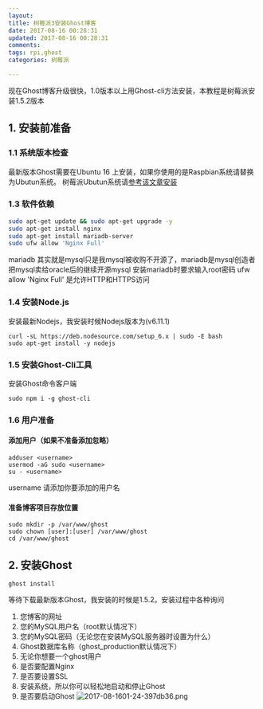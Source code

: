```yaml
---
layout: 
title: 树莓派3安装Ghost博客
date: 2017-08-16 00:28:31
updated: 2017-08-16 00:28:31
comments: 
tags: rpi,ghost
categories: 树莓派

---
```

现在Ghost博客升级很快，1.0版本以上用Ghost-cli方法安装，本教程是树莓派安装1.5.2版本
## 1. 安装前准备
### 1.1 系统版本检查
最新版本Ghost需要在Ubuntu 16 上安装，如果你使用的是Raspbian系统请替换为Ubutun系统。
树莓派Ubutun系统请[参考该文章安装](https://ubuntu-mate.org/raspberry-pi/)
### 1.3 软件依赖
~~~ bash
sudo apt-get update && sudo apt-get upgrade -y
sudo apt-get install nginx
sudo apt-get install mariadb-server
sudo ufw allow 'Nginx Full'
~~~
mariadb 其实就是mysql只是我mysql被收购不开源了，mariadb是mysql创造者把mysql卖给oracle后的继续开源mysql
安装mariadb时要求输入root密码
ufw allow 'Nginx Full' 是允许HTTP和HTTPS访问

### 1.4 安装Node.js
安装最新Nodejs，我安装时候Nodejs版本为(v6.11.1)
~~~
curl -sL https://deb.nodesource.com/setup_6.x | sudo -E bash
sudo apt-get install -y nodejs
~~~
### 1.5 安装Ghost-Cli工具
安装Ghost命令客户端
~~~
sudo npm i -g ghost-cli
~~~

### 1.6 用户准备
#### 添加用户（如果不准备添加忽略）
~~~
adduser <username>
usermod -aG sudo <username>
su - <username>
~~~
username 请添加你要添加的用户名

#### 准备博客项目存放位置
~~~
sudo mkdir -p /var/www/ghost
sudo chown [user]:[user] /var/www/ghost
cd /var/www/ghost
~~~
## 2. 安装Ghost
~~~
ghost install
~~~

等待下载最新版本Ghost，我安装的时候是1.5.2。安装过程中各种询问
1. 您博客的网址
2. 您的MySQL用户名（root默认情况下）
3. 您的MySQL密码（无论您在安装MySQL服务器时设置为什么）
4. Ghost数据库名称（ghost_production默认情况下）
5. 无论你想要一个ghost用户
6. 是否要配置Nginx
7. 是否要设置SSL
8. 安装系统，所以你可以轻松地启动和停止Ghost
9. 是否要启动Ghost
![2017-08-1601-24-397db36.png](https://moetu.fastmirror.org/images/2017/08/16/2017-08-1601-24-397db36.png)
